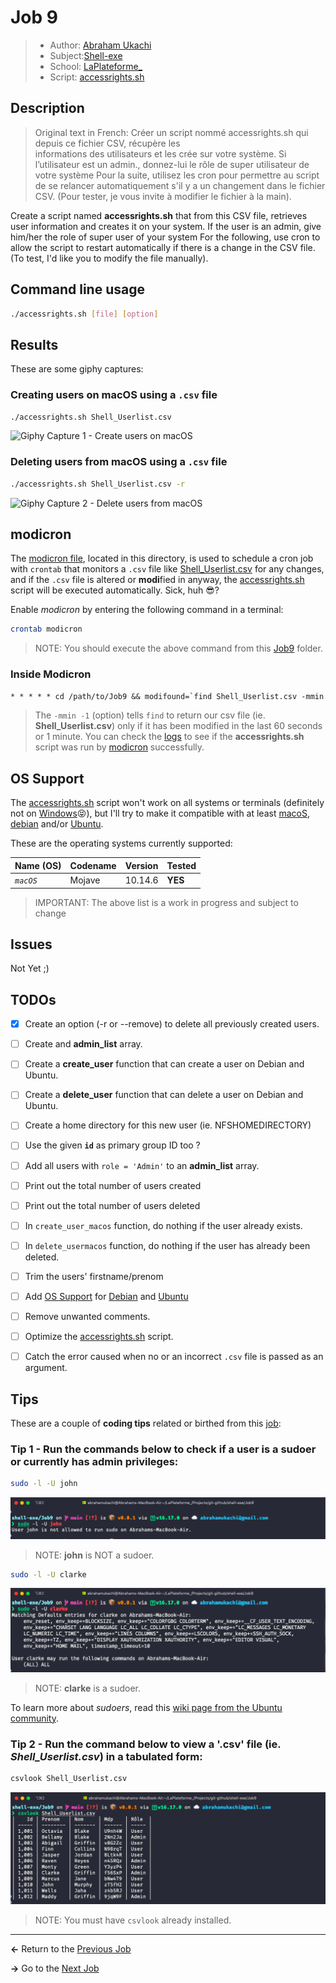 # Job 9
> - Author: [Abraham Ukachi](https://github.com/abraham-ukachi) 
> - Subject:[Shell-exe](https://github.com/abraham-ukachi/shell-exe)
> - School: [LaPlateforme\_](https://laplateforme.io)
> - Script: [accessrights.sh](./accessrights.sh)



## Description
> Original text in French: 
> Créer un script nommé accessrights.sh qui depuis ce fichier CSV, récupère les \
> informations des utilisateurs et les crée sur votre système. 
> Si l’utilisateur est un admin., donnez-lui le rôle de super utilisateur de votre système
> Pour la suite, utilisez les cron pour permettre au script de se relancer automatiquement
> s'il y a un changement dans le fichier CSV. (Pour tester, je vous invite à modifier le fichier à la main).


Create a script named **accessrights.sh** that from this CSV file, retrieves user information and creates it on your system. If the user is an admin, give him/her the role of super user of your system For the following, use cron to allow the script to restart automatically if there is a change in the CSV file. (To test, I'd like you to modify the file manually).



## Command line usage


```sh
./accessrights.sh [file] [option]
```

## Results

These are some giphy captures:

### Creating users on macOS using a `.csv` file
```sh
./accessrights.sh Shell_Userlist.csv
```

![Giphy Capture 1 - Create users on macOS](./.screenshots/giphy_capture_1.gif)

### Deleting users from macOS using a `.csv` file

```sh
./accessrights.sh Shell_Userlist.csv -r
```
![Giphy Capture 2 - Delete users from macOS](./.screenshots/giphy_capture_2.gif)



## modicron

The [modicron file](modicron), located in this directory, is used to schedule a cron job with `crontab` that monitors a `.csv` file like [Shell_Userlist.csv](Shell_Userlist.csv) for any changes, and if the `.csv` file is altered or **modi**fied in anyway, the [accessrights.sh](accessrights.sh) script will be executed automatically. Sick, huh 😎? 

Enable *modicron* by entering the following command in a terminal:

```sh
crontab modicron
```
> NOTE: You should execute the above command from this [Job9](#Job9) folder. 

### Inside Modicron

```txt
* * * * * cd /path/to/Job9 && modifound=`find Shell_Userlist.csv -mmin -1` && [[ ${#modifound} > 0 ]] && ./accessrights.sh Shell_Userlist.csv
```
> The `-mmin -1` (option) tells `find` to return our csv file (ie. **Shell_Userlist.csv**) only if it has been modified in the last 60 seconds or 1 minute. You can check the [logs](.logs) to see if the **accessrights.sh** script was run by [modicron](#modicron) successfully.

## OS Support

The [accessrights.sh](./accessrights.sh) script won't work on all systems or terminals (definitely not on [Windows](https://microsoft.com)😝), but I'll try to make it compatible with at least [macoS](https://apple.com/macos), [debian](https://debian.org) and/or [Ubuntu](https://ubuntu.com). 

These are the operating systems currently supported:

| Name (OS) | Codename | Version | Tested |
| --------- | -------- | ------- | ------ |
| *`macOS`* | Mojave  | 10.14.6 | **YES** |

> IMPORTANT: The above list is a work in progress and subject to change 


## Issues

Not Yet ;)



## TODOs

- [x] Create an option (-r or --remove) to delete all previously created users.
- [ ] Create and **admin_list** array.
- [ ] Create a **create_user** function that can create a user on Debian and Ubuntu.
- [ ] Create a **delete_user** function that can delete a user on Debian and Ubuntu.
- [ ] Create a home directory for this new user (ie. NFSHOMEDIRECTORY) 
- [ ] Use the given **`id`** as primary group ID too ? 
- [ ] Add all users with `role = 'Admin'` to an **admin_list** array.
- [ ] Print out the total number of users created 
- [ ] Print out the total number of users deleted
- [ ] In `create_user_macos` function, do nothing if the user already exists.
- [ ] In `delete_usermacos` function, do nothing if the user has already been deleted.
- [ ] Trim the users' firstname/prenom
- [ ] Add [OS Support](#OS_Support) for [Debian](https://debian.org) and [Ubuntu](https://ubuntu.com)  
- [ ] Remove unwanted comments.
- [ ] Optimize the [accessrights.sh](./accessrights.sh) script.
- [ ] Catch the error caused when no or an incorrect `.csv` file is passed as an argument.



## Tips

These are a couple of **coding tips** related or birthed from this [job](#Job9):

### Tip 1 - Run the commands below to check if a user is a sudoer or currently has admin privileges:

```sh
sudo -l -U john
```
![Screenshot of Tip1](./.screenshots/screenshot_tip1.1.png)

> NOTE: **john** is NOT a sudoer.

```sh
sudo -l -U clarke
```
![Screenshot of Tip1](./.screenshots/screenshot_tip1.2.png)

> NOTE: **clarke** is a sudoer.

To learn more about *sudoers*, read this [wiki page from the Ubuntu community](https://help.ubuntu.com/community/Sudoers).


### Tip 2 - Run the command below to view a **'.csv'** file (ie. *Shell_Userlist.csv*) in a tabulated form:

```sh
csvlook Shell_Userlist.csv
```

![Screenshot of Tip2](./.screenshots/screenshot_tip2.png)

> NOTE: You must have `csvlook` already installed.

---

**<-** Return to the [Previous Job](../Job8)

**->** Go to the [Next Job](../Job9+)
